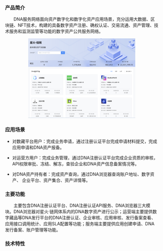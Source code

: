 ### 产品简介
&ensp;&ensp;&ensp;&ensp;DNA服务网络面向资产数字化和数字化资产应用场景，充分运用大数据、区块链、NFT技术，构建的具备数字资产注册、确权认证、交易流通、资产管理、技术服务和监测监管等功能的数字资产公共服务网络。

<center>
<img src="./docs/数字原生资产服务/DNA注册认证平台/image/图片1.png" width="70%">
</center>

### 应用场景

- 对数藏平台用户：完成业务申请，通过注册认证平台完成申请材料提交，完成应用申请和DNA资产报备。

- 对运营方用户：完成业务管理，通过DNA注册认证平台完成企业资质的审核，API权限审批、冻结、解冻，查验企业和DNA资产信息备案情况等。

- 对DNA资产持有者：完成资产查询，通过DNA浏览器查询账户地址、数字资产、 企业平台、资产集合、资产详情等。

### 主要功能

&ensp;&ensp;&ensp;&ensp;主要包含DNA注册认证平台、DNA注册认证API服务、DNA浏览器三大模块。DNA浏览器对星火·链网体系内的DNA数字资产进行公示；运营端主要提供数字藏品等DNA发行平台的DNA注册认证、企业审核、应用审核、发行备案查看、应用接口调用统计、应用SLA配置等功能；服务端主要提供应用创建申请、DNA发行备案、账户管理等功能。

### 技术特性